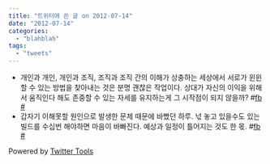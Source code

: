 ```yaml
---
title: "트위터에 쓴 글 on 2012-07-14"
date: "2012-07-14"
categories: 
  - "blahblah"
tags: 
  - "tweets"
---
```


- 개인과 개인, 개인과 조직, 조직과 조직 간의 이해가 상충하는 세상에서 서로가 윈윈할 수 있는 방법을 찾아내는 것은 분명 괜찮은 작업이다. 상대가 자신의 이익을 위해서 움직인다 해도 존중할 수 있는 자세를 유지하는게 그 시작점이 되지 않을까? #[fb](http://search.twitter.com/search?q=%23fb) [#](http://twitter.com/blurblah/statuses/222861873333272576)
- 갑자기 이해못할 원인으로 발생한 문제 때문에 바빴던 하루. 넋 놓고 있을수도 있는 빌드를 수십번 해야하면 마음이 바빠진다. 예상과 일정이 틀어지는 것도 한 몫. #[fb](http://search.twitter.com/search?q=%23fb) [#](http://twitter.com/blurblah/statuses/223421975165534209)

Powered by [Twitter Tools](http://alexking.org/projects/wordpress)
